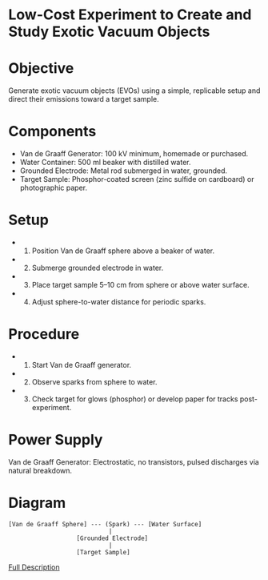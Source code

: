 # Low-Cost Experiment to Create and Study Exotic Vacuum Objects

# Objective
Generate exotic vacuum objects (EVOs) using a simple, replicable setup and direct their emissions toward a target sample.

# Components

- Van de Graaff Generator: 100 kV minimum, homemade or purchased.
- Water Container: 500 ml beaker with distilled water.
- Grounded Electrode: Metal rod submerged in water, grounded.
- Target Sample: Phosphor-coated screen (zinc sulfide on cardboard) or photographic paper.

# Setup

- 1. Position Van de Graaff sphere above a beaker of water.
- 2. Submerge grounded electrode in water.
- 3. Place target sample 5–10 cm from sphere or above water surface.
- 4. Adjust sphere-to-water distance for periodic sparks.

# Procedure

- 1. Start Van de Graaff generator.
- 2. Observe sparks from sphere to water.
- 3. Check target for glows (phosphor) or develop paper for tracks post-experiment.

# Power Supply

Van de Graaff Generator: Electrostatic, no transistors, pulsed discharges via natural breakdown.

# Diagram
```
[Van de Graaff Sphere] --- (Spark) --- [Water Surface]
                            |
                   [Grounded Electrode]
                            |
                   [Target Sample]
```

[Full Description](Detailed_description.md)
